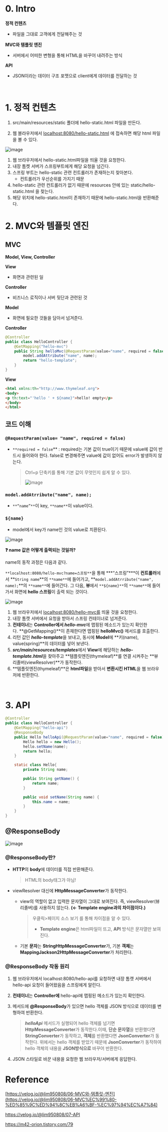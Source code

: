 # 0. Intro

**정적 컨텐츠**

- 파일을 그대로 고객에게 전달해주는 것

**MVC와 템플릿 엔진**

- 서버에서 어떠한 변형을 통해 HTML을 바꾸어 내려주는 방식

**API**

- JSON이라는 데이터 구조 포맷으로 client에게 데이터를 전달하는 것

<br>

# 1. 정적 컨텐츠

1) src/main/resources/static 폴더에 hello-static.html 파일을 만든다.

2) 웹 블라우저에서 [localhost:8080/hello-static.html](http://localhost:8080/hello-static.html) 에 접속하면 해당 html 파일을 볼 수 있다.

![image](https://github.com/SpringSync/Spring-Introduction/assets/88030238/5e93ed24-c911-4956-8500-30ef68f2134a)

1. 웹 브라우저에서 hello-static.html파일을 띄울 것을 요청한다.
2. 내장 톰켓 서버가 스프링부트에게 해당 요청을 넘긴다.
3. 스프링 부트는 hello-static 관련 컨트롤러가 존재하는지 찾아본다.
    - 컨트롤러가 우선순위를 가지기 때문
4. hello-static 관련 컨트롤러가 없기 때문에 resources 안에 있는 static/hello-static.html 을 찾는다.
5. 해당 위치에 hello-static.html이 존재하기 때문에 hello-static.html을 반환해준다.

# 2. MVC와 템플릿 엔진

## MVC


**Model, View, Controller**

**View**

- 화면과 관련된 일

**Controller**

- 비즈니스 로직이나 서버 뒷단과 관련된 것

**Model**

- 화면에 필요한 것들을 담아서 넘겨준다.

**Controller**

```java
@Controller
public class HelloController {
    @GetMapping("hello-mvc")
    public String helloMvc(@RequestParam(value="name", required = false) String name, Model model){
        model.addAttribute("name", name);
        return "hello-template";
    }
}
```

**View**

```html
<html xmlns:th="http://www.thymeleaf.org">
<body>
<p th:text="'hello ' + ${name}">hello! empty</p>
</body>
</html>
```

## 코드 이해


### `@RequestParam(value= "name", required = false)`

- `**required = false`** : required는 기본 값이 true이기 때문에 value에 값이 반드시 들어와야 한다. false로 변경해주면 value에 값이 없어도 error가 발생하지 않는다.
    
    > Ctrl+p 단축키를 통해 기본 값이 무엇인지 쉽게 알 수 있다.
    > 
    > 
    > ![image](https://github.com/SpringSync/Spring-Introduction/assets/88030238/bc147eeb-97a3-4fb2-87a4-3c390e17db15)

    > 

### `model.addAtrribute("name", name);`

- `**“name”**`이 key, `**name**`이 value이다.

### `${name}`

- model에서 key가 name인 것의 value로 치환된다.

![image](https://github.com/SpringSync/Spring-Introduction/assets/88030238/20b8b1e5-d90e-43b8-9813-139912b9f6cf)


**❓ name 값은 어떻게 출력되는 것일까?**

name의 동작 과정은 다음과 같다. 

`**localhost:8080/hello-mvc?name=스프링**`을 통해 ***“스프링”***이 **컨트롤러**에서 **`String name`**의 `**name**`에 들어가고, **`model.addAtrribute("name", name);`**의 `**name**`에 들어간다. 그 다음, **뷰**에서 `**${name}**`의 `**name**`에 들어가서 화면에 **hello 스프링**이 출력 되는 것이다.

![image](https://github.com/SpringSync/Spring-Introduction/assets/88030238/231788ea-5953-478f-b2ad-c4ade489d014)


1. 웹 브라우저에서 [localhost:8080/hello-mvc를](http://localhost:8080/hello-mvc를) 띄울 것을 요청한다.
2. 내장 톰캣 서버에서 요청을 받아서 스프링 컨테이너로 넘겨준다.
3. **컨테이너**는 **Controller에서 *hello-mvc***에 맵핑된 메소드가 있는지 확인한다. **@GetMapping()**이 존재한다면 맵핑된 **helloMvc()** 메서드를 호출한다.
4. 리턴 값인 ***hello-template***을 보내고, 동시에 **Model**에 **키(name), value(spring)**의 데이터를 넣어 보낸다.
5. ***src/main/resources/templates***에서 **View**에 해당하는 ***hello-template.html***을 찾아주고 **템플릿엔진(thymeleaf)**를 연결 시켜주는 **뷰 리졸버(viewResolver)**가 동작한다.
6. **템플릿엔진(thymeleaf)**은 **html파일**을 받아서 **변환시킨 HTML**을 웹 브라우저에 반환한다.

<br>


# 3. API

```java
@Controller
public class HelloController {
    @GetMapping("hello-api")
    @ResponseBody
    public Hello helloApi(@RequestParam(value="name", required = false) String name) {
        Hello hello = new Hello();
        hello.setName(name);
        return hello;
    }

    static class Hello{
        private String name;

        public String getName() {
            return name;
        }

        public void setName(String name) {
            this.name = name;
        }
    }
}
```

## @ResponseBody



![image](https://github.com/SpringSync/Spring-Introduction/assets/88030238/92c8505d-215d-4972-b01b-65bd5aa3a246)

### **@ResponseBody란?**

- **HTTP**의 **body**에 데이터를 직접 반환해준다.
    
    > HTML의 body태그가 아님!
    > 
- viewResolver 대신에 **HttpMessageConverter**가 동작한다.
    - view의 역할이 없고 입력한 문자열이 그대로 보여진다. 즉, viewResolver(뷰 리졸버)를 사용하지 않는다. **(← Template engine과의 차이점이다.)**
        
        > 우클릭>페이지 소스 보기 를 통해 차이점을 알 수 있다.
        > 
        > - **Template engine**은 html파일이 뜨고, **API** 방식은 문자열만 보여진다.
    - 기본 **문자**는 **StringHttpMessageConverter**가, 기본 **객체**는 **MappingJackson2HttpMessageConverter**가 처리한다.

### **@ResponseBody** 작동 원리

1. 웹 브라우저에서 localhost:8080/hello-api를 요청하면 내장 톰캣 서버에서 hello-api 요청이 들어왔음을 스프링에게 알린다.
2. **컨테이너**는 **Controller에** hello-api에 맵핑된 메소드가 있는지 확인한다.
3. 메서드에 **@ResponseBody**가 있으면 hello 객체를 JSON 방식으로 데이터를 변형하여 반환한다. 
    
    > ***helloApi*** 메서드가 실행되어 hello 객체를 넘기면 **HttpMessageConverter**가 동작한다.이때, **단순 문자열**을 반환했다면 **StringConverter**가 동작하고, **객체**를 반환했다면 **JsonConverter**가 동작한다. 위에서는 hello 객체를 받았기 때문에 **JsonConverter**가 동작하여 hello 객체의 내용을 **JSON방식으로** 바꾸어 반환한다.
    > 
4. JSON 스타일로 바꾼 내용을 요청한 웹 브라우저/서버에게 응답한다.

# Reference

[https://velog.io/@lim950808/06-MVC와-템플릿-엔진](https://velog.io/@lim950808/06-MVC%EC%99%80-%ED%85%9C%ED%94%8C%EB%A6%BF-%EC%97%94%EC%A7%84)

https://velog.io/@lim950808/07-API

https://m42-orion.tistory.com/79
